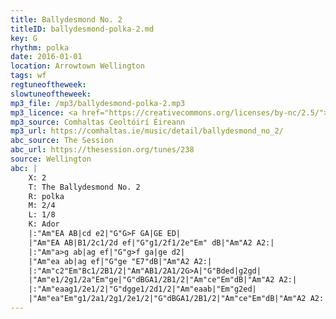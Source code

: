 ```yaml
---
title: Ballydesmond No. 2
titleID: ballydesmond-polka-2.md
key: G
rhythm: polka
date: 2016-01-01
location: Arrowtown Wellington
tags: wf
regtuneoftheweek:
slowtuneoftheweek:
mp3_file: /mp3/ballydesmond-polka-2.mp3
mp3_licence: <a href="https://creativecommons.org/licenses/by-nc/2.5/">CC-BY-NC-2.5</a>
mp3_source: Comhaltas Ceoltóirí Éireann
mp3_url: https://comhaltas.ie/music/detail/ballydesmond_no_2/
abc_source: The Session
abc_url: https://thesession.org/tunes/238
source: Wellington
abc: |
    X: 2
    T: The Ballydesmond No. 2
    R: polka
    M: 2/4
    L: 1/8
    K: Ador
    |:"Am"EA AB|cd e2|"G"G>F GA|GE ED|
    |"Am"EA AB|B1/2c1/2d ef|"G"g1/2f1/2e"Em" dB|"Am"A2 A2:|
    |:"Am"a>g ab|ag ef|"G"g>f ga|ge d2|
    |"Am"ea ab|ag ef|"G"ge "E7"dB|"Am"A2 A2:|
    |:"Am"c2"Em"Bc1/2B1/2|"Am"AB1/2A1/2G>A|"G"Bded|g2gd|
    |"Am"e1/2g1/2a"Em"ge|"G"dBGA1/2B1/2|"Am"ce"Em"dB|"Am"A2 A2:|
    |:"Am"eaag1/2e1/2|"G"dgge1/2d1/2|"Am"eaab|"Em"g2ed|
    |"Am"ea"Em"g1/2a1/2g1/2e1/2|"G"dBGA1/2B1/2|"Am"ce"Em"dB|"Am"A2 A2:|
---
```

